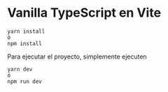 #  Vanilla TypeScript en Vite

```
yarn install
ó
npm install
```

Para ejecutar el proyecto, simplemente ejecuten
```
yarn dev
ó
npm run dev
```